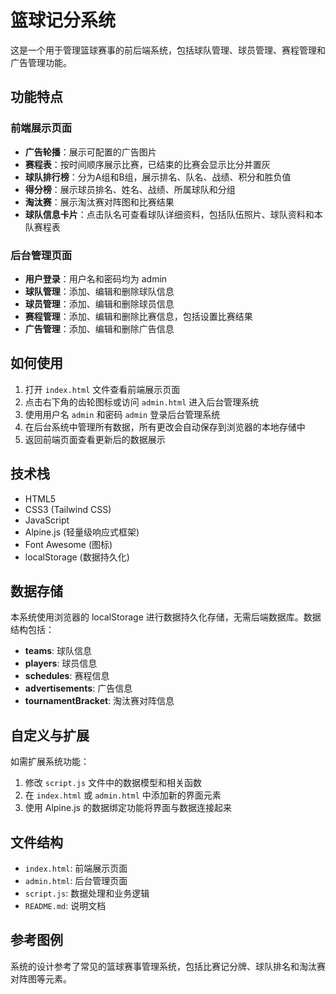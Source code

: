 # 篮球记分系统

这是一个用于管理篮球赛事的前后端系统，包括球队管理、球员管理、赛程管理和广告管理功能。

## 功能特点

### 前端展示页面

- **广告轮播**：展示可配置的广告图片
- **赛程表**：按时间顺序展示比赛，已结束的比赛会显示比分并置灰
- **球队排行榜**：分为A组和B组，展示排名、队名、战绩、积分和胜负值
- **得分榜**：展示球员排名、姓名、战绩、所属球队和分组
- **淘汰赛**：展示淘汰赛对阵图和比赛结果
- **球队信息卡片**：点击队名可查看球队详细资料，包括队伍照片、球队资料和本队赛程表

### 后台管理页面

- **用户登录**：用户名和密码均为 admin
- **球队管理**：添加、编辑和删除球队信息
- **球员管理**：添加、编辑和删除球员信息
- **赛程管理**：添加、编辑和删除比赛信息，包括设置比赛结果
- **广告管理**：添加、编辑和删除广告信息

## 如何使用

1. 打开 `index.html` 文件查看前端展示页面
2. 点击右下角的齿轮图标或访问 `admin.html` 进入后台管理系统
3. 使用用户名 `admin` 和密码 `admin` 登录后台管理系统
4. 在后台系统中管理所有数据，所有更改会自动保存到浏览器的本地存储中
5. 返回前端页面查看更新后的数据展示

## 技术栈

- HTML5
- CSS3 (Tailwind CSS)
- JavaScript
- Alpine.js (轻量级响应式框架)
- Font Awesome (图标)
- localStorage (数据持久化)

## 数据存储

本系统使用浏览器的 localStorage 进行数据持久化存储，无需后端数据库。数据结构包括：

- **teams**: 球队信息
- **players**: 球员信息
- **schedules**: 赛程信息
- **advertisements**: 广告信息
- **tournamentBracket**: 淘汰赛对阵信息

## 自定义与扩展

如需扩展系统功能：

1. 修改 `script.js` 文件中的数据模型和相关函数
2. 在 `index.html` 或 `admin.html` 中添加新的界面元素
3. 使用 Alpine.js 的数据绑定功能将界面与数据连接起来

## 文件结构

- `index.html`: 前端展示页面
- `admin.html`: 后台管理页面
- `script.js`: 数据处理和业务逻辑
- `README.md`: 说明文档

## 参考图例

系统的设计参考了常见的篮球赛事管理系统，包括比赛记分牌、球队排名和淘汰赛对阵图等元素。 